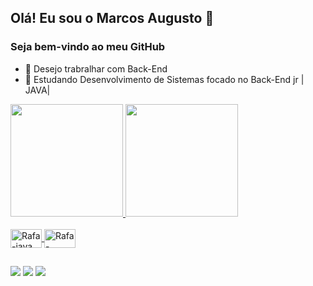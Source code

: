 ## Olá! Eu sou o Marcos Augusto 👋
### Seja bem-vindo ao meu GitHub

- 🔭 Desejo trabralhar com Back-End 
- 🌱 Estudando Desenvolvimento de Sistemas focado no Back-End jr | JAVA|

<div>
<a href="https://github.com/MarcosAugusto27">
<img height="180em" src="https://github-readme-stats.vercel.app/api?username=MarcosAugusto27&show_icons-true&theme-dracula&include_all_commits=true&count private-true"/>
<img height="180em" src="https://github-readme-stats.vercel.app/api/top-langs/?username=MarcosAugusto27&layout=compact&langs_count=168&theme=dracula"/>
</div>

<div style="display: inline_block"><br>
<img align="center" alt="Rafa-java" height="30" width="50" src="https://cdn.jsdelivr.net/gh/devicons/devicon/icons/java/java-original-wordmark.svg" />
<img align="center" alt="Rafa-sqlserver" height="30" width="50" src="https://cdn.jsdelivr.net/gh/devicons/devicon/icons/microsoftsqlserver/microsoftsqlserver-plain-wordmark.svg" />
</div>

##
 
 <div>
  <a href="https://www.instagram.com/marcosaugustos20/" target="_blank"><img src="https://img.shields.io/badge/-Instagram-%23E4405F?style=for-the-badge&logo=instagram&logoColor=white" target="_blank"></a>
  <a href = "mailto:marcosaugusto271322gmail.com"><img src="https://img.shields.io/badge/-Gmail-%23333?style=for-the-badge&logo=gmail&logoColor=white" target="_blank"></a>
  <a href="https://www.linkedin.com/in/marcosaugusto27/" target="_blank"><img src="https://img.shields.io/badge/-LinkedIn-%230077B5?style=for-the-badge&logo=linkedin&logoColor=white" target="_blank"></a> 
 
 </div>
